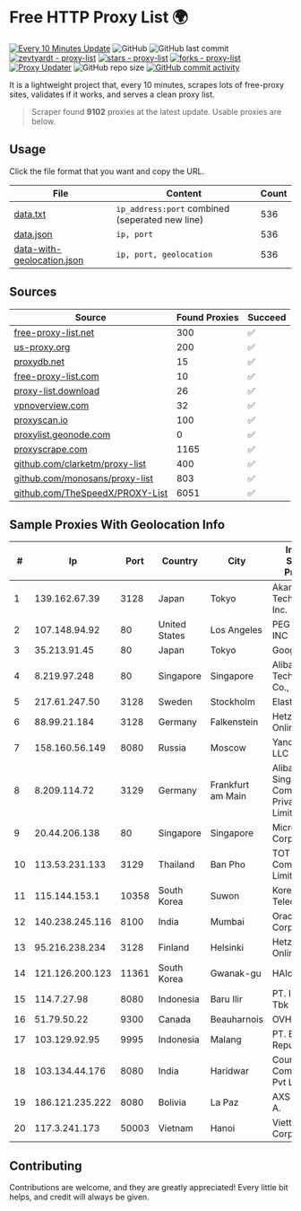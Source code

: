 
# Free HTTP Proxy List 🌍

[![Every 10 Minutes Update](https://github.com/mertguvencli/http-proxy-list/actions/workflows/main.yml/badge.svg?branch=main)](https://github.com/mertguvencli/http-proxy-list/actions/workflows/main.yml)
![GitHub](https://img.shields.io/github/license/mertguvencli/http-proxy-list)
![GitHub last commit](https://img.shields.io/github/last-commit/mertguvencli/http-proxy-list)
[![zevtyardt - proxy-list](https://img.shields.io/static/v1?label=zevtyardt&message=proxy-list&color=blue&logo=github)](https://github.com/zevtyardt/proxy-list "Go to GitHub repo")
[![stars - proxy-list](https://img.shields.io/github/stars/zevtyardt/proxy-list?style=social)](https://github.com/zevtyardt/proxy-list)
[![forks - proxy-list](https://img.shields.io/github/forks/zevtyardt/proxy-list?style=social)](https://github.com/zevtyardt/proxy-list)
[![Proxy Updater](https://github.com/zevtyardt/proxy-list/workflows/Proxy%20Updater/badge.svg)](https://github.com/zevtyardt/proxy-list/actions?query=workflow:"Proxy+Updater")
![GitHub repo size](https://img.shields.io/github/repo-size/zevtyardt/proxy-list)
[![GitHub commit activity](https://img.shields.io/github/commit-activity/m/zevtyardt/proxy-list?logo=commits)](https://github.com/zevtyardt/proxy-list/commits/main)

It is a lightweight project that, every 10 minutes, scrapes lots of free-proxy sites, validates if it works, and serves a clean proxy list.

> Scraper found **9102** proxies at the latest update. Usable proxies are below.

## Usage

Click the file format that you want and copy the URL.

|File|Content|Count|
|----|-------|-----|
|[data.txt](https://raw.githubusercontent.com/mertguvencli/http-proxy-list/main/proxy-list/data.txt)|`ip_address:port` combined (seperated new line)|536|
|[data.json](https://raw.githubusercontent.com/mertguvencli/http-proxy-list/main/proxy-list/data.json)|`ip, port`|536|
|[data-with-geolocation.json](https://raw.githubusercontent.com/mertguvencli/http-proxy-list/main/proxy-list/data-with-geolocation.json)|`ip, port, geolocation`|536|

## Sources

|Source|Found Proxies|Succeed|
|------|-------------|-------|
|[free-proxy-list.net](https://free-proxy-list.net)|300|✅|
|[us-proxy.org](https://www.us-proxy.org)|200|✅|
|[proxydb.net](http://proxydb.net)|15|✅|
|[free-proxy-list.com](https://free-proxy-list.com/?page=&port=&type%5B%5D=http&type%5B%5D=https&up_time=0&search=Search)|10|✅|
|[proxy-list.download](https://www.proxy-list.download/HTTP)|26|✅|
|[vpnoverview.com](https://vpnoverview.com/privacy/anonymous-browsing/free-proxy-servers)|32|✅|
|[proxyscan.io](https://www.proxyscan.io)|100|✅|
|[proxylist.geonode.com](https://proxylist.geonode.com/api/proxy-list?limit=300&page=1&sort_by=lastChecked&sort_type=desc&protocols=http,https)|0|✅|
|[proxyscrape.com](https://api.proxyscrape.com/v2/?request=displayproxies&protocol=http&timeout=10000&country=all&ssl=all&anonymity=all)|1165|✅|
|[github.com/clarketm/proxy-list](https://raw.githubusercontent.com/clarketm/proxy-list/master/proxy-list-raw.txt)|400|✅|
|[github.com/monosans/proxy-list](https://raw.githubusercontent.com/monosans/proxy-list/main/proxies/http.txt)|803|✅|
|[github.com/TheSpeedX/PROXY-List](https://raw.githubusercontent.com/TheSpeedX/PROXY-List/master/http.txt)|6051|✅|


## Sample Proxies With Geolocation Info

|#|Ip|Port|Country|City|Internet Service Provider|
|-|--|----|-------|----|-------------------------|
|1|139.162.67.39|3128|Japan|Tokyo|Akamai Technologies, Inc.|
|2|107.148.94.92|80|United States|Los Angeles|PEG TECH INC|
|3|35.213.91.45|80|Japan|Tokyo|Google LLC|
|4|8.219.97.248|80|Singapore|Singapore|Alibaba (US) Technology Co., Ltd.|
|5|217.61.247.50|3128|Sweden|Stockholm|Elastx AB|
|6|88.99.21.184|3128|Germany|Falkenstein|Hetzner Online GmbH|
|7|158.160.56.149|8080|Russia|Moscow|Yandex.Cloud LLC|
|8|8.209.114.72|3129|Germany|Frankfurt am Main|Alibaba.com Singapore E-Commerce Private Limited|
|9|20.44.206.138|80|Singapore|Singapore|Microsoft Corporation|
|10|113.53.231.133|3129|Thailand|Ban Pho|TOT Public Company Limited|
|11|115.144.153.1|10358|South Korea|Suwon|Korea Telecom|
|12|140.238.245.116|8100|India|Mumbai|Oracle Corporation|
|13|95.216.238.234|3128|Finland|Helsinki|Hetzner Online GmbH|
|14|121.126.200.123|11361|South Korea|Gwanak-gu|HAIonNet|
|15|114.7.27.98|8080|Indonesia|Baru Ilir|PT. INDOSAT Tbk|
|16|51.79.50.22|9300|Canada|Beauharnois|OVH SAS|
|17|103.129.92.95|9995|Indonesia|Malang|PT. Eka Mas Republik|
|18|103.134.44.176|8080|India|Haridwar|Countrylink Communiction Pvt Ltd|
|19|186.121.235.222|8080|Bolivia|La Paz|AXS Bolivia S. A.|
|20|117.3.241.173|50003|Vietnam|Hanoi|Viettel Corporation|



## Contributing

Contributions are welcome, and they are greatly appreciated! Every
little bit helps, and credit will always be given.

